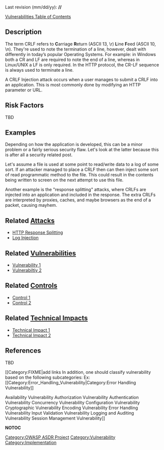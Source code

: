 Last revision (mm/dd/yy): **//**

[Vulnerabilities Table of Contents](ASDR_TOC_Vulnerabilities "wikilink")

## Description

The term CRLF refers to **C**arriage **R**eturn (ASCII 13, \\r) **L**ine
**F**eed (ASCII 10, \\n). They're used to note the termination of a
line, however, dealt with differently in today’s popular Operating
Systems. For example: in Windows both a CR and LF are required to note
the end of a line, whereas in Linux/UNIX a LF is only required. In the
HTTP protocol, the CR-LF sequence is always used to terminate a line.

A CRLF Injection attack occurs when a user manages to submit a CRLF into
an application. This is most commonly done by modifying an HTTP
parameter or URL.

## Risk Factors

TBD

## Examples

Depending on how the application is developed, this can be a minor
problem or a fairly serious security flaw. Let's look at the latter
because this is after all a security related post.

Let's assume a file is used at some point to read/write data to a log of
some sort. If an attacker managed to place a CRLF then can then inject
some sort of read programmatic method to the file. This could result in
the contents being written to screen on the next attempt to use this
file.

Another example is the "response splitting" attacks, where CRLFs are
injected into an application and included in the response. The extra
CRLFs are interpreted by proxies, caches, and maybe browsers as the end
of a packet, causing mayhem.

## Related [Attacks](Attacks "wikilink")

  - [HTTP Response Splitting](HTTP_Response_Splitting "wikilink")
  - [Log Injection](Log_Injection "wikilink")

## Related [Vulnerabilities](Vulnerabilities "wikilink")

  - [Vulnerability 1](Vulnerability_1 "wikilink")
  - [Vulnerabiltiy 2](Vulnerabiltiy_2 "wikilink")

## Related [Controls](Controls "wikilink")

  - [Control 1](Control_1 "wikilink")
  - [Control 2](Control_2 "wikilink")

## Related [Technical Impacts](Technical_Impacts "wikilink")

  - [Technical Impact 1](Technical_Impact_1 "wikilink")
  - [Technical Impact 2](Technical_Impact_2 "wikilink")

## References

TBD

\[\[Category:FIXME|add links In addition, one should classify
vulnerability based on the following subcategories:
Ex:\[\[Category:Error_Handling_Vulnerability|Category:Error Handling
Vulnerability\]\]

Availability Vulnerability Authorization Vulnerability Authentication
Vulnerability Concurrency Vulnerability Configuration Vulnerability
Cryptographic Vulnerability Encoding Vulnerability Error Handling
Vulnerability Input Validation Vulnerability Logging and Auditing
Vulnerability Session Management Vulnerability\]\]

__NOTOC__

[Category:OWASP ASDR Project](Category:OWASP_ASDR_Project "wikilink")
[Category:Vulnerability](Category:Vulnerability "wikilink")
[Category:Implementation](Category:Implementation "wikilink")